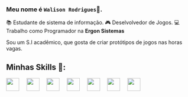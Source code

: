 ### Meu nome é `Walison Rodrigues`👦.

📚 Estudante de sistema de informação.
🎮 Deselvolvedor de Jogos.
💻 Trabalho como Programador na **Ergon Sistemas**

Sou um S.I acadêmico, que gosta de criar protótipos de jogos nas horas vagas.

## Minhas Skills 🧬:

<img src="https://cdn.jsdelivr.net/gh/devicons/devicon/icons/csharp/csharp-original.svg" width="35px">&nbsp;&nbsp;&nbsp;&nbsp;
<img src="https://cdn.jsdelivr.net/gh/devicons/devicon/icons/unity/unity-original.svg" width="35px">&nbsp;&nbsp;&nbsp;&nbsp;
<img src="https://cdn.jsdelivr.net/gh/devicons/devicon/icons/android/android-plain-wordmark.svg"  width="35px">&nbsp;&nbsp;&nbsp;&nbsp;
<img src="https://cdn.jsdelivr.net/gh/devicons/devicon/icons/visualstudio/visualstudio-plain.svg" width="35px">&nbsp;&nbsp;&nbsp;&nbsp;
<img src="https://cdn.jsdelivr.net/gh/devicons/devicon/icons/trello/trello-plain.svg" width="35px">&nbsp;&nbsp;&nbsp;&nbsp;
<img src="https://cdn.jsdelivr.net/gh/devicons/devicon/icons/html5/html5-original-wordmark.svg" width="35px">&nbsp;&nbsp;&nbsp;&nbsp;
<img src="https://cdn.jsdelivr.net/gh/devicons/devicon/icons/photoshop/photoshop-plain.svg" width="35px">&nbsp;&nbsp;&nbsp;&nbsp;
